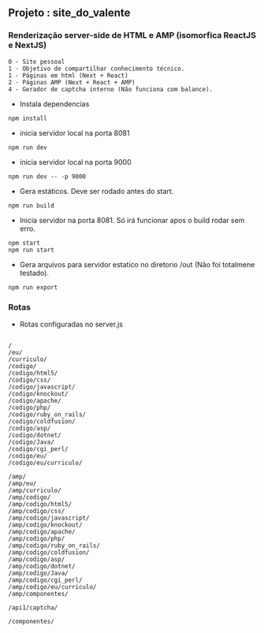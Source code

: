 ## Projeto : site_do_valente
### Renderização server-side de HTML e AMP (isomorfica ReactJS e NextJS)
```
0 - Site pessoal
1 - Objetivo de compartilhar conhecimento técnico.
1 - Páginas em html (Next + React)
2 - Páginas AMP (Next + React + AMP)
4 - Gerador de captcha interno (Não funciona com balance).

```
* Instala dependencias
```
npm install
```
* inicia servidor local na porta 8081
```
npm run dev
```
* inicia servidor local na porta 9000
```
npm run dev -- -p 9000
```
* Gera estáticos. Deve ser rodado antes do start.
```
npm run build
```
* Inicia servidor na porta  8081. Só irá funcionar apos o build rodar sem erro.
```
npm start
npm run start
```
* Gera arquivos para servidor estatico no diretorio /out (Não foi totalmene testado).
```
npm run export
```
### Rotas
* Rotas configuradas no server.js
```

/
/eu/
/curriculo/
/codigo/
/codigo/html5/
/codigo/css/
/codigo/javascript/
/codigo/knockout/
/codigo/apache/
/codigo/php/
/codigo/ruby_on_rails/
/codigo/coldfusion/
/codigo/asp/
/codigo/dotnet/
/codigo/Java/
/codigo/cgi_perl/
/codigo/eu/
/codigo/eu/curriculo/

/amp/
/amp/eu/
/amp/curriculo/
/amp/codigo/
/amp/codigo/html5/
/amp/codigo/css/
/amp/codigo/javascript/
/amp/codigo/knockout/
/amp/codigo/apache/
/amp/codigo/php/
/amp/codigo/ruby_on_rails/
/amp/codigo/coldfusion/
/amp/codigo/asp/
/amp/codigo/dotnet/
/amp/codigo/Java/
/amp/codigo/cgi_perl/
/amp/codigo/eu/curriculo/
/amp/componentes/

/api1/captcha/

/componentes/


```
